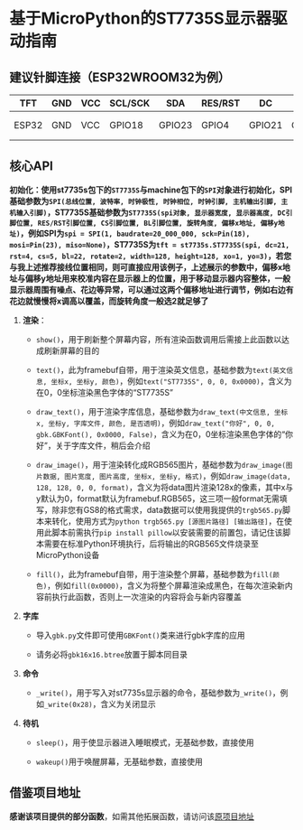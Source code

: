 # 基于MicroPython的ST7735S显示器驱动指南

## 建议针脚连接（ESP32WROOM32为例）

| TFT | GND | VCC | SCL/SCK | SDA | RES/RST | DC | CS | BL |
|-----|-----|-----|---------|-----|---------|----|----|----|
| ESP32 | GND | VCC | GPIO18 | GPIO23 | GPIO4 | GPIO21 | GPIO5 | GPIO22/不接 |

## 核心API
**初始化：使用st7735s包下的`ST7735S`与machine包下的`SPI`对象进行初始化，SPI基础参数为`SPI(总线位置, 波特率, 时钟极性, 时钟相位, 时钟引脚, 主机输出引脚, 主机输入引脚)`，ST7735S基础参数为`ST7735S(spi对象, 显示器宽度, 显示器高度, DC引脚位置, RES/RST引脚位置, CS引脚位置, BL引脚位置, 旋转角度, 偏移x地址, 偏移y地址)`，例如SPI为`spi = SPI(1, baudrate=20_000_000, sck=Pin(18), mosi=Pin(23), miso=None)`，ST7735S为`tft = st7735s.ST7735S(spi, dc=21, rst=4, cs=5, bl=22, rotate=2, width=128, height=128, xo=1, yo=3)`，若您与我上述推荐接线位置相同，则可直接应用该例子，上述展示的参数中，偏移x地址与偏移y地址用来校准内容在显示器上的位置，用于移动显示器内容整体，一般显示器周围有噪点、花边等异常，可以通过这两个偏移地址进行调节，例如右边有花边就慢慢将x调高以覆盖，而旋转角度一般选2就足够了**

1. **渲染**：
   - `show()`，用于刷新整个屏幕内容，所有渲染函数调用后需接上此函数以达成刷新屏幕的目的

   - `text()`，此为framebuf自带，用于渲染英文信息，基础参数为`text(英文信息, 坐标x, 坐标y, 颜色)`，例如`text("ST7735S", 0, 0, 0x0000)`，含义为在0，0坐标渲染黑色字体的“ST7735S”

   - `draw_text()`，用于渲染字库信息，基础参数为`draw_text(中文信息, 坐标x, 坐标y, 字库文件, 颜色, 是否透明)`，例如`draw_text("你好", 0, 0, gbk.GBKFont(), 0x0000, False)`，含义为在0，0坐标渲染黑色字体的“你好”，关于字库文件，稍后会介绍

   - `draw_image()`，用于渲染转化成RGB565图片，基础参数为`draw_image(图片数据, 图片宽度, 图片高度, 坐标x, 坐标y, 格式)`，例如`draw_image(data, 128, 128, 0, 0, format)`，含义为将data图片渲染128x的像素，其中x与y默认为0，format默认为framebuf.RGB565，这三项一般format无需填写，除非您有GS8的格式需求，data数据可以使用我提供的`trgb565.py`脚本来转化，使用方式为`python trgb565.py [源图片路径] [输出路径]`，在使用此脚本前需执行`pip install pillow`以安装需要的前置包，请记住该脚本需要在标准Python环境执行，后将输出的RGB565文件烧录至MicroPython设备

   - `fill()`，此为framebuf自带，用于渲染整个屏幕，基础参数为`fill(颜色)`，例如`fill(0x0000)`，含义为将整个屏幕渲染成黑色，在每次渲染新内容前执行此函数，否则上一次渲染的内容将会与新内容覆盖

2. **字库**
   - 导入`gbk.py`文件即可使用`GBKFont()`类来进行gbk字库的应用

   - 请务必将`gbk16x16.btree`放置于脚本同目录

3. **命令**
   - `_write()`，用于写入对st7735s显示器的命令，基础参数为`_write()`，例如`_write(0x28)`，含义为关闭显示

4. **待机**
   - `sleep()`，用于使显示器进入睡眠模式，无基础参数，直接使用

   - `wakeup()`用于唤醒屏幕，无基础参数，直接使用

## 借鉴项目地址

**感谢该项目提供的部分函数**，如需其他拓展函数，请访问该[原项目地址](https://gitee.com/cchmpy/st7735)
